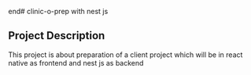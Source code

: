 end# clinic-o-prep with nest js 
## Project Description 
This project is about preparation of a client project which will be in react native as frontend and nest js as backend
